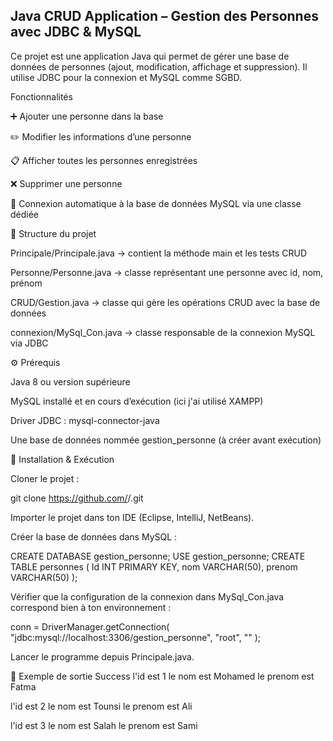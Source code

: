 ## Java CRUD Application – Gestion des Personnes avec JDBC & MySQL
Ce projet est une application Java qui permet de gérer une base de données de personnes (ajout, modification, affichage et suppression).
Il utilise JDBC pour la connexion et MySQL comme SGBD.

Fonctionnalités

➕ Ajouter une personne dans la base

✏️ Modifier les informations d’une personne

📋 Afficher toutes les personnes enregistrées

❌ Supprimer une personne

🔌 Connexion automatique à la base de données MySQL via une classe dédiée

📂 Structure du projet

Principale/Principale.java → contient la méthode main et les tests CRUD

Personne/Personne.java → classe représentant une personne avec id, nom, prénom

CRUD/Gestion.java → classe qui gère les opérations CRUD avec la base de données

connexion/MySql_Con.java → classe responsable de la connexion MySQL via JDBC

⚙️ Prérequis

Java 8 ou version supérieure

MySQL installé et en cours d’exécution (ici j'ai utilisé XAMPP)

Driver JDBC : mysql-connector-java

Une base de données nommée gestion_personne (à créer avant exécution)

🚀 Installation & Exécution

Cloner le projet :

git clone https://github.com/<ton-username>/<nom-du-repo>.git


Importer le projet dans ton IDE (Eclipse, IntelliJ, NetBeans).

Créer la base de données dans MySQL :

CREATE DATABASE gestion_personne;
USE gestion_personne;
CREATE TABLE personnes (
    Id INT PRIMARY KEY,
    nom VARCHAR(50),
    prenom VARCHAR(50)
);


Vérifier que la configuration de la connexion dans MySql_Con.java correspond bien à ton environnement :

conn = DriverManager.getConnection(
    "jdbc:mysql://localhost:3306/gestion_personne", "root", ""
);


Lancer le programme depuis Principale.java.

📌 Exemple de sortie
Success
l'id est 1
le nom est Mohamed
le prenom est Fatma

l'id est 2
le nom est Tounsi
le prenom est Ali

l'id est 3
le nom est Salah
le prenom est Sami
